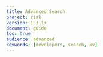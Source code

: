 ```yaml
---
title: Advanced Search
project: riak
version: 1.3.1+
document: guide
toc: true
audience: advanced
keywords: [developers, search, kv]
---
```


